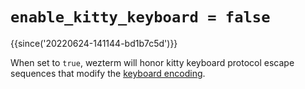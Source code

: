 # `enable_kitty_keyboard = false`

{{since('20220624-141144-bd1b7c5d')}}

When set to `true`, wezterm will honor kitty keyboard protocol escape
sequences that modify the [keyboard encoding](../../key-encoding.md).


